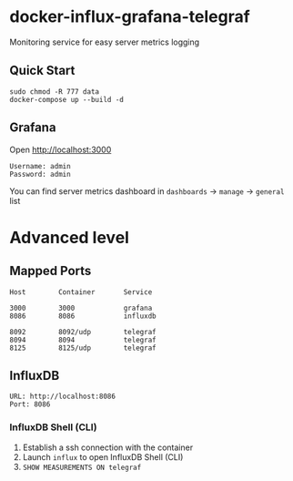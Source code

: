 # docker-influx-grafana-telegraf
Monitoring service for easy server metrics logging

## Quick Start

```
sudo chmod -R 777 data
docker-compose up --build -d
```

## Grafana

Open <http://localhost:3000>

```
Username: admin
Password: admin
```

You can find server metrics dashboard in `dashboards` -> `manage` -> `general` list

# Advanced level

## Mapped Ports

```
Host		Container		Service

3000		3000			grafana
8086		8086			influxdb

8092		8092/udp		telegraf
8094		8094			telegraf
8125		8125/udp		telegraf
```

## InfluxDB

```
URL: http://localhost:8086
Port: 8086
```

### InfluxDB Shell (CLI)

1. Establish a ssh connection with the container
2. Launch `influx` to open InfluxDB Shell (CLI)
3. `SHOW MEASUREMENTS ON telegraf`

